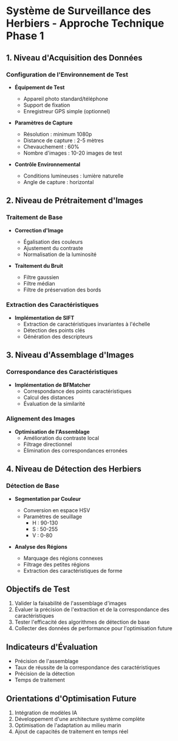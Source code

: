 # Système de Surveillance des Herbiers - Approche Technique Phase 1

## 1. Niveau d'Acquisition des Données
### Configuration de l'Environnement de Test
- **Équipement de Test**
  - Appareil photo standard/téléphone
  - Support de fixation
  - Enregistreur GPS simple (optionnel)

- **Paramètres de Capture**
  - Résolution : minimum 1080p
  - Distance de capture : 2-5 mètres
  - Chevauchement : 60%
  - Nombre d'images : 10-20 images de test

- **Contrôle Environnemental**
  - Conditions lumineuses : lumière naturelle
  - Angle de capture : horizontal

## 2. Niveau de Prétraitement d'Images
### Traitement de Base
- **Correction d'Image**
  - Égalisation des couleurs
  - Ajustement du contraste
  - Normalisation de la luminosité

- **Traitement du Bruit**
  - Filtre gaussien
  - Filtre médian
  - Filtre de préservation des bords

### Extraction des Caractéristiques
- **Implémentation de SIFT**
  - Extraction de caractéristiques invariantes à l'échelle
  - Détection des points clés
  - Génération des descripteurs

## 3. Niveau d'Assemblage d'Images
### Correspondance des Caractéristiques
- **Implémentation de BFMatcher**
  - Correspondance des points caractéristiques
  - Calcul des distances
  - Évaluation de la similarité

### Alignement des Images
- **Optimisation de l'Assemblage**
  - Amélioration du contraste local
  - Filtrage directionnel
  - Élimination des correspondances erronées

## 4. Niveau de Détection des Herbiers
### Détection de Base
- **Segmentation par Couleur**
  - Conversion en espace HSV
  - Paramètres de seuillage
    - H : 90-130
    - S : 50-255
    - V : 0-80

- **Analyse des Régions**
  - Marquage des régions connexes
  - Filtrage des petites régions
  - Extraction des caractéristiques de forme

## Objectifs de Test
1. Valider la faisabilité de l'assemblage d'images
2. Évaluer la précision de l'extraction et de la correspondance des caractéristiques
3. Tester l'efficacité des algorithmes de détection de base
4. Collecter des données de performance pour l'optimisation future

## Indicateurs d'Évaluation
- Précision de l'assemblage
- Taux de réussite de la correspondance des caractéristiques
- Précision de la détection
- Temps de traitement

## Orientations d'Optimisation Future
1. Intégration de modèles IA
2. Développement d'une architecture système complète
3. Optimisation de l'adaptation au milieu marin
4. Ajout de capacités de traitement en temps réel
